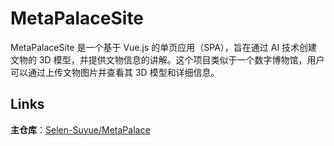 # MetaPalaceSite

MetaPalaceSite 是一个基于 Vue.js 的单页应用（SPA），旨在通过 AI 技术创建文物的 3D 模型，并提供文物信息的讲解。这个项目类似于一个数字博物馆，用户可以通过上传文物图片并查看其 3D 模型和详细信息。


## Links

**主仓库**：[Selen-Suyue/MetaPalace](https://github.com/Selen-Suyue/MetaPalace)
